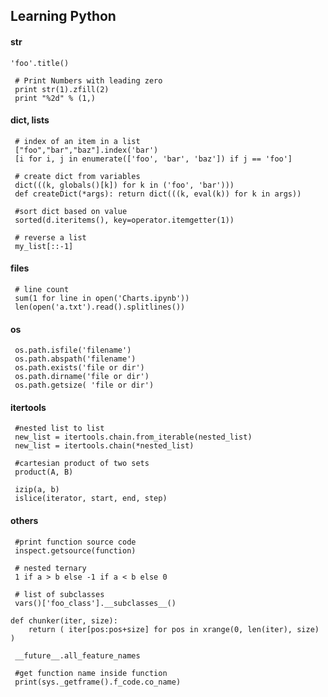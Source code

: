## Learning Python


#### str

    'foo'.title()

     # Print Numbers with leading zero
     print str(1).zfill(2)
     print "%2d" % (1,)


#### dict, lists

     # index of an item in a list
     ["foo","bar","baz"].index('bar')
     [i for i, j in enumerate(['foo', 'bar', 'baz']) if j == 'foo']
     
     # create dict from variables
     dict(((k, globals()[k]) for k in ('foo', 'bar')))
     def createDict(*args): return dict(((k, eval(k)) for k in args))

     #sort dict based on value 
     sorted(d.iteritems(), key=operator.itemgetter(1))
         
     # reverse a list
     my_list[::-1]


#### files
     
     # line count
     sum(1 for line in open('Charts.ipynb')) 
     len(open('a.txt').read().splitlines())

                        
#### os

     os.path.isfile('filename')
     os.path.abspath('filename')
     os.path.exists('file or dir')
     os.path.dirname('file or dir')
     os.path.getsize( 'file or dir')


#### itertools

     #nested list to list 
     new_list = itertools.chain.from_iterable(nested_list)
     new_list = itertools.chain(*nested_list)

     #cartesian product of two sets
     product(A, B)

     izip(a, b)
     islice(iterator, start, end, step)
    

#### others

     #print function source code
     inspect.getsource(function)  

     # nested ternary
     1 if a > b else -1 if a < b else 0

     # list of subclasses
     vars()['foo_class'].__subclasses__()
     
    def chunker(iter, size): 
        return ( iter[pos:pos+size] for pos in xrange(0, len(iter), size) )

     __future__.all_feature_names

     #get function name inside function
     print(sys._getframe().f_code.co_name)
